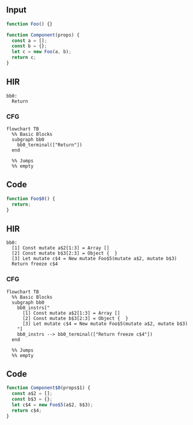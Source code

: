 
## Input

```javascript
function Foo() {}

function Component(props) {
  const a = [];
  const b = {};
  let c = new Foo(a, b);
  return c;
}

```

## HIR

```
bb0:
  Return
```

### CFG

```mermaid
flowchart TB
  %% Basic Blocks
  subgraph bb0
    bb0_terminal(["Return"])
  end

  %% Jumps
  %% empty
```

## Code

```javascript
function Foo$0() {
  return;
}

```
## HIR

```
bb0:
  [1] Const mutate a$2[1:3] = Array []
  [2] Const mutate b$3[2:3] = Object {  }
  [3] Let mutate c$4 = New mutate Foo$5(mutate a$2, mutate b$3)
  Return freeze c$4
```

### CFG

```mermaid
flowchart TB
  %% Basic Blocks
  subgraph bb0
    bb0_instrs["
      [1] Const mutate a$2[1:3] = Array []
      [2] Const mutate b$3[2:3] = Object {  }
      [3] Let mutate c$4 = New mutate Foo$5(mutate a$2, mutate b$3)
    "]
    bb0_instrs --> bb0_terminal(["Return freeze c$4"])
  end

  %% Jumps
  %% empty
```

## Code

```javascript
function Component$0(props$1) {
  const a$2 = [];
  const b$3 = {};
  let c$4 = new Foo$5(a$2, b$3);
  return c$4;
}

```
      